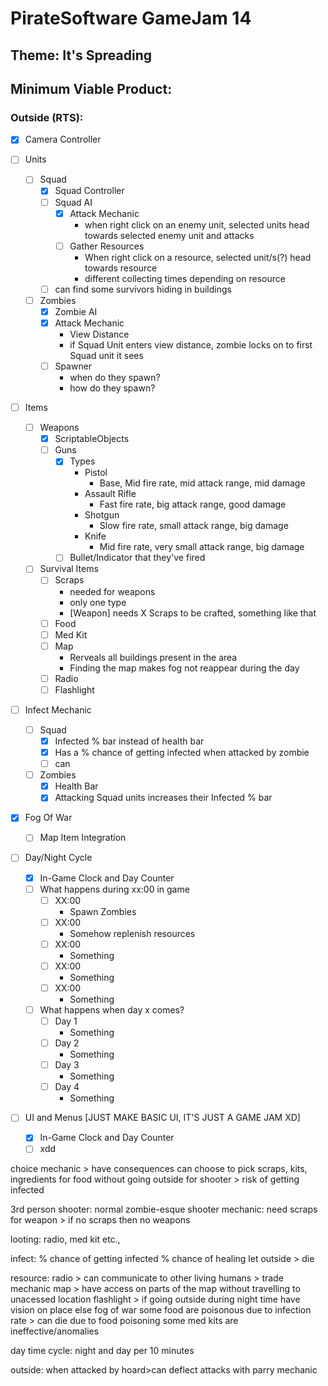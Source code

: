 # PirateSoftware GameJam 14
## Theme: It's Spreading

## Minimum Viable Product:
### Outside (RTS):
- [x] Camera Controller

- [ ] Units
    - [ ] Squad
        - [x] Squad Controller
        - [ ] Squad AI
            - [x] Attack Mechanic
                - when right click on an enemy unit, selected units head towards selected enemy unit and attacks
            - [ ] Gather Resources
                - When right click on a resource, selected unit/s(?) head towards resource
                - different collecting times depending on resource
        - [ ] can find some survivors hiding in buildings

    - [ ] Zombies
        - [x] Zombie AI
        - [x] Attack Mechanic
            - View Distance
            - if Squad Unit enters view distance, zombie locks on to first Squad unit it sees
        - [ ] Spawner
            - when do they spawn?
            - how do they spawn?

- [ ] Items
    - [ ] Weapons
        - [x] ScriptableObjects
        - [ ] Guns
            - [x] Types
                - Pistol
                    - Base, Mid fire rate, mid attack range, mid damage
                - Assault Rifle
                    - Fast fire rate, big attack range, good damage
                - Shotgun
                    - Slow fire rate, small attack range, big damage
                - Knife
                    - Mid fire rate, very small attack range, big damage
            - [ ] Bullet/Indicator that they've fired
    - [ ] Survival Items
        - [ ] Scraps
            - needed for weapons
            - only one type
            - [Weapon] needs X Scraps to be crafted, something like that
        - [ ] Food
        - [ ] Med Kit
        - [ ] Map
            - Rerveals all buildings present in the area
            - Finding the map makes fog not reappear during the day
        - [ ] Radio
        - [ ] Flashlight

- [ ] Infect Mechanic
    - [ ] Squad
        - [x] Infected % bar instead of health bar
        - [x] Has a % chance of getting infected when attacked by zombie
        - [ ] can
    - [ ] Zombies
        - [x] Health Bar
        - [x] Attacking Squad units increases their Infected % bar

- [x] Fog Of War
    - [ ] Map Item Integration

- [ ] Day/Night Cycle
    - [x] In-Game Clock and Day Counter
    - [ ] What happens during xx:00 in game
        - [ ] XX:00
            - Spawn Zombies
        - [ ] XX:00
            - Somehow replenish resources
        - [ ] XX:00
            - Something
        - [ ] XX:00
            - Something
        - [ ] XX:00
            - Something
    - [ ] What happens when day x comes?
        - [ ] Day 1
            - Something
        - [ ] Day 2
            - Something
        - [ ] Day 3
            - Something
        - [ ] Day 4
            - Something

- [ ] UI and Menus [JUST MAKE BASIC UI, IT'S JUST A GAME JAM XD]
    - [x] In-Game Clock and Day Counter
    - [ ] xdd

choice mechanic > have consequences
can choose to pick scraps, kits, ingredients for food without going outside for shooter > risk of getting infected

3rd person shooter:
normal zombie-esque shooter
mechanic: need scraps for weapon > if no scraps then no weapons

looting:
radio, med kit etc.,

infect:
% chance of getting infected
% chance of healing
let outside > die

resource:
radio > can communicate to other living humans > trade mechanic
map > have access on parts of the map without travelling to unacessed location
flashlight > if going outside during night time have vision on place else fog of war
some food are poisonous due to infection rate > can die due to food poisoning
some med kits are ineffective/anomalies

day time cycle: night and day per 10 minutes

outside:
when attacked by hoard>can deflect attacks with parry mechanic

